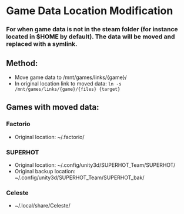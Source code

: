 # Game Data Location Modification
### For when game data is not in the steam folder (for instance located in $HOME by default). The data will be moved and replaced with a symlink.

## Method:

* Move game data to /mnt/games/links/{game}/
* In original location link to moved data: `ln -s /mnt/games/links/{game}/{files} {target}`

## Games with moved data:

### Factorio

* Original location: ~/.factorio/

### SUPERHOT

* Original location: ~/.config/unity3d/SUPERHOT_Team/SUPERHOT/
* Original backup location: ~/.config/unity3d/SUPERHOT_Team/SUPERHOT_bak/

### Celeste

* ~/.local/share/Celeste/
